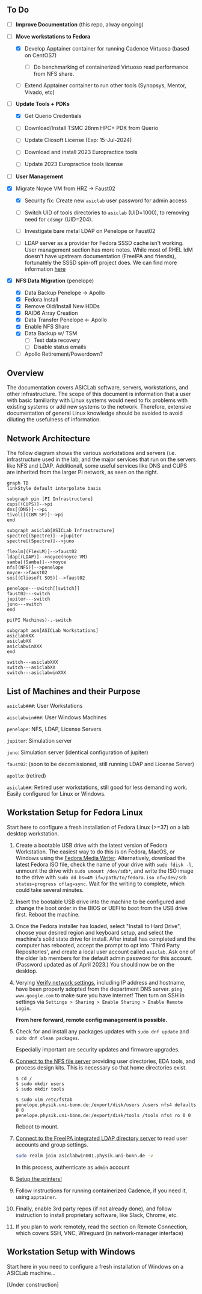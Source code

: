 ## To Do

- [ ] **Improve Documentation** (this repo, alway ongoing)

    

- [ ] **Move workstations to Fedora**
  
    - [x] Develop Apptainer container for running Cadence Virtuoso (based on CentOS7)
        - [ ] Do benchmarking of containerized Virtuoso read performance from NFS share.
        
    - [ ] Extend Apptainer container to run other tools (Synopsys, Mentor, Vivado, etc)
    
        
    
- [ ] **Update Tools + PDKs** 
    - [x] Get Querio Credentials
    - [ ] Download/Install TSMC 28nm HPC+ PDK from Querio
    - [ ] Update Cliosoft License (Exp: 15-Jul-2024)
    - [ ] Download and install 2023 Europractice tools
    - [ ] Update 2023 Europractice tools license

      
    
- [ ] **User Management**
  
- [x] Migrate Noyce VM from HRZ -> Faust02
    - [x] Security fix: Create new `asiclab` user password for admin access
    - [ ] Switch UID of tools directories to `asiclab` (UID=1000), to removing need for `cdsmgr` (UID=204).
    - [ ] Investigate bare metal LDAP on Penelope or Faust02
    - [ ] LDAP server as a provider for Fedora SSSD cache isn't working. User management section has more notes. While most of RHEL IdM doesn't have upstream documentation (FreeIPA and friends), fortunately the SSSD spin-off project does. We can find more information [here](https://sssd.io/troubleshooting/basics.html)
    
      
    
- [x] **NFS Data Migration** (penelope)
  - [x] Data Backup Penelope -> Apollo
  - [x] Fedora Install
  - [x] Remove Old/Install New HDDs
  - [x] RAID6 Array Creation
  - [x] Data Transfer Penelope <- Apollo
  - [x] Enable NFS Share
  - [x] Data Backup w/ TSM
    - [ ] Test data recovery
    - [ ] Disable status emails
  - [ ] Apollo Retirement/Powerdown?

## Overview

The documentation covers ASICLab software, servers, workstations, and other infrastructure. The scope of this document is information that a user with basic familiarity with Linux systems would need to fix problems with existing systems or add new systems to the network. Therefore, extensive documentation of general Linux knowledge should be avoided to avoid diluting the usefulness of information.

## Network Architecture

The follow diagram shows the various workstations and servers (i.e. infrastructure used in the lab, and the major services that run on the servers like NFS and LDAP. Additionall, some useful services like DNS and CUPS are inherited from the larger PI network, as seen on the right.

```mermaid
graph TB
linkStyle default interpolate basis

subgraph pin [PI Infrastructure]
cups[(CUPS)]-->pi
dns[(DNS)]-->pi
tivoli[(IBM SP)]-->pi
end

subgraph asiclab[ASICLab Infrastructure]
spectre[(Spectre)]-->jupiter
spectre[(Spectre)]-->juno

flexlm[(FlexLM)]-->faust02
ldap[(LDAP)]-->noyce(noyce VM)
samba[(Samba)]-->noyce
nfs[(NFS)]-->penelope
noyce-->faust02
sos[(Cliosoft SOS)]-->faust02

penelope---switch[[switch]]
faust02---switch
jupiter---switch
juno---switch
end

pi(PI Machines)-.-switch

subgraph asm[ASICLab Workstations]
asiclabXXX
asiclabXX
asiclabwinXXX
end

switch---asiclabXXX
switch---asiclabXX
switch---asiclabwinXXX
```


## List of Machines and their Purpose

`asiclab###`: User Workstations

`aisclabwin###`: User Windows Machines

`penelope`: NFS, LDAP, License Servers

`jupiter`: Simulation server

`juno`: Simulation server (identical configuration of jupiter)

`faust02`: (soon to be decomissioned, still running LDAP and License Server)

`apollo`: (retired)

`asiclab##`: Retired user workstations, still good for less demanding work. Easily configured for Linux or Windows.

## Workstation Setup for Fedora Linux

Start here to configure a fresh installation of Fedora Linux (>=37) on a lab desktop workstation.

1. Create a bootable USB drive with the latest version of Fedora Workstation. The easiest way to do this is on Fedora, MacOS, or Windows using the [Fedora Media Writer](https://getfedora.org/en/workstation/download/). Alternatively, download the latest Fedora ISO file, check the name of your drive with `sudo fdisk -l`, unmount the drive with `sudo umount /dev/sdb*`, and write the ISO image to the drive with `sudo dd bs=4M if=/path/to/fedora.iso of=/dev/sdb status=progress oflag=sync`. Wait for the writing to complete, which could take several minutes.

1. Insert the bootable USB drive into the machine to be configured and change the boot order in the BIOS or UEFI to boot from the USB drive first. Reboot the machine.

1. Once the Fedora installer has loaded, select "Install to Hard Drive", choose your desired region and keyboard setup, and select the machine's solid state drive for install. After install has completed and the computer has rebooted, accept the prompt to opt into 'Third Party Repositories', and create a local user account called `asiclab`. Ask one of the older lab members for the default admin password for this account. (Password updated as of April 2023.) You should now be on the desktop.

1. Verying [Verify network settings](network_configuration.md), including IP address and hostname, have been properly adopted from the department DNS server. `ping www.google.com` to make sure you have internet! Then turn on SSH in settings via  `Settings > Sharing > Enable Sharing > Enable Remote Login`.

   **From here forward, remote config management is possible.**

1. Check for and install any packages updates with `sudo dnf update` and `sudo dnf clean packages`.

   Especially important are security updates and firmware upgrades.

1. [Connect to the NFS file server](file_server.md) providing user directories, EDA tools, and process design kits. This is necessary so that home directories exist.

   ```
   $ cd /
   $ sudo mkdir users
   $ sudo mkdir tools
   
   $ sudo vim /etc/fstab
   penelope.physik.uni-bonn.de:/export/disk/users /users nfs4 defaults 0 0
   penelope.physik.uni-bonn.de:/export/disk/tools /tools nfs4 ro 0 0
   ```

   Reboot to mount.

1. [Connect to the FreeIPA integrated LDAP directory server](user_management.md) to read user accounts and group settings. 

   ```bash
   sudo realm join asiclabwin001.physik.uni-bonn.de -v
   ```

   In this process, authenticate as `admin` account

1. [Setup the printers!](printer_config.md)

1. Follow instructions for running containerized Cadence, if you need it, using `apptainer`.

1. Finally, enable 3rd party repos (if not already done), and follow instruction to install proprietary software, like Slack, Chrome, etc.

1. If you plan to work remotely, read the section on Remote Connection, which covers SSH, VNC, Wireguard (in network-manager interface)

## Workstation Setup with Windows

Start here in you need to configure a fresh installation of Windows on a ASICLab machine...

[Under construction]
